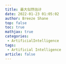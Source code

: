```yaml
---
title: 最大似然估计
date: 2022-01-23 01:05:02
author: Breeze Shane
top: false
toc: true
mathjax: true
categories: 
 - ArtificialIntelligence
tags: 
 - Artificial Intelligence
article: false
---
```

